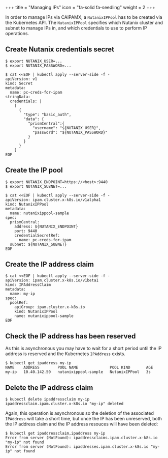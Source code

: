 +++
title = "Managing IPs"
icon = "fa-solid fa-seedling"
weight = 2
+++

In order to manage IPs via CAIPAMX, a `NutanixIPPool` has to be created via the Kubernetes API. The `NutanixIPPool`
specifies which Nutanix cluster and subnet to manage IPs in, and which credentials to use to perform IP operations.

## Create Nutanix credentials secret

```shell
$ export NUTANIX_USER=...
$ export NUTANIX_PASSWORD=...

$ cat <<EOF | kubectl apply --server-side -f -
apiVersion: v1
kind: Secret
metadata:
  name: pc-creds-for-ipam
stringData:
  credentials: |
    [
      {
        "type": "basic_auth",
        "data": {
          "prismCentral":{
            "username": "${NUTANIX_USER}",
            "password": "${NUTANIX_PASSWORD}"
          }
        }
      }
    ]
EOF
```

## Create the IP pool

```shell
$ export NUTANIX_ENDPOINT=https://<host>:9440
$ export NUTANIX_SUBNET=...

$ cat <<EOF | kubectl apply --server-side -f -
apiVersion: ipam.cluster.x-k8s.io/v1alpha1
kind: NutanixIPPool
metadata:
  name: nutanixippool-sample
spec:
  prismCentral:
    address: ${NUTANIX_ENDPOINT}
    port: 9440
    credentialSecretRef:
      name: pc-creds-for-ipam
  subnet: ${NUTANIX_SUBNET}
EOF
```

## Create the IP address claim

```shell
$ cat <<EOF | kubectl apply --server-side -f -
apiVersion: ipam.cluster.x-k8s.io/v1beta1
kind: IPAddressClaim
metadata:
  name: my-ip
spec:
  poolRef:
    apiGroup: ipam.cluster.x-k8s.io
    kind: NutanixIPPool
    name: nutanixippool-sample
EOF
```

## Check the IP address has been reserved

As this is asynchronous you may have to wait for a short period until the IP address is reserved
and the Kubernetes `IPAddress` exists.

```shell
$ kubectl get ipaddress my-ip
NAME    ADDRESS        POOL NAME              POOL KIND       AGE
my-ip   10.40.142.50   nutanixippool-sample   NutanixIPPool   3s
```

## Delete the IP address claim

```shell
$ kubectl delete ipaddressclaim my-ip
ipaddressclaim.ipam.cluster.x-k8s.io "my-ip" deleted
```

Again, this operation is asynchronous so the deletion of the associated `IPAddress` will take a short time, but once
the IP has been unreserved, both the IP address claim and the IP address resouces will have been deleted:

```shell
$ kubectl get ipaddressclaim,ipaddress my-ip
Error from server (NotFound): ipaddressclaims.ipam.cluster.x-k8s.io "my-ip" not found
Error from server (NotFound): ipaddresses.ipam.cluster.x-k8s.io "my-ip" not found
```
